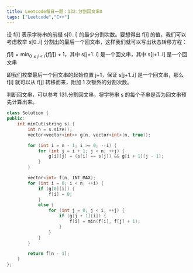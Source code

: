```yaml
---
title: Leetcode每日一题：132.分割回文串Ⅱ
tags: ["Leetcode","C++"]
---
```


设 f[i] 表示字符串的前缀 s[0..i] 的最少分割次数。要想得出 f[i] 的值，我们可以考虑枚举 s[0..i] 分割出的最后一个回文串，这样我们就可以写出状态转移方程：

$f[i] = \min_{0 \leq j < i} \{ f[j] \} + 1$，其中 s[j+1..i] 是一个回文串，其中 s[j+1..i] 是一个回文串

即我们枚举最后一个回文串的起始位置 j+1，保证 s[j+1..i] 是一个回文串，那么 f[i] 就可以从 f[j] 转移而来，附加 1 次额外的分割次数。

判断回文串，可以参考 131.分割回文串，将字符串 s 的每个子串是否为回文串预先计算出来。

~~~c++
class Solution {
public:
    int minCut(string s) {
        int n = s.size();
        vector<vector<int>> g(n, vector<int>(n, true));

        for (int i = n - 1; i >= 0; --i) {
            for (int j = i + 1; j < n; ++j) {
                g[i][j] = (s[i] == s[j]) && g[i + 1][j - 1];
            }
        }

        vector<int> f(n, INT_MAX);
        for (int i = 0; i < n; ++i) {
            if (g[0][i]) {
                f[i] = 0;
            }
            else {
                for (int j = 0; j < i; ++j) {
                    if (g[j + 1][i]) {
                        f[i] = min(f[i], f[j] + 1);
                    }
                }
            }
        }

        return f[n - 1];
    }
};
~~~

